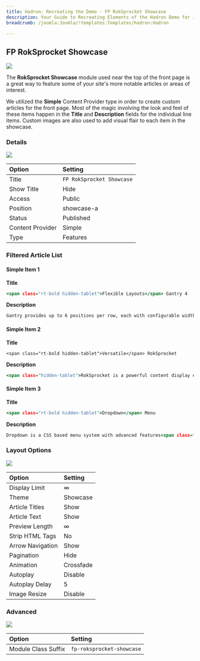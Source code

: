 ```yaml
---
title: Hadron: Recreating the Demo - FP RokSprocket Showcase
description: Your Guide to Recreating Elements of the Hadron Demo for Joomla
breadcrumb: /joomla:Joomla/!templates:Templates/hadron:Hadron

---
```


FP RokSprocket Showcase
-----

![][demo]

The **RokSprocket Showcase** module used near the top of the front page is a great way to feature some of your site's more notable articles or areas of interest.

We utilized the **Simple** Content Provider type in order to create custom articles for the front page. Most of the magic involving the look and feel of these items happen in the **Title** and **Description** fields for the individual line items. Custom images are also used to add visual flair to each item in the showcase.

### Details

![][demo2]

| Option           | Setting                   |  
| :--------------- | :------------------------ |  
| Title            | `FP RokSprocket Showcase` |  
| Show Title       | Hide                      |  
| Access           | Public                    |  
| Position         | showcase-a                |  
| Status           | Published                 |  
| Content Provider | Simple                    |  
| Type             | Features                  |  

### Filtered Article List

#### Simple Item 1

**Title**

~~~ .html
<span class="rt-bold hidden-tablet">Flexible Layouts</span> Gantry 4
~~~

**Description**

~~~ .html
Gantry provides up to 6 positions per row, each with configurable widths.<span class="hidden-tablet"> There are over 80 positions available, each collapsible to provide ultimate flexibility.</span><br />
~~~

#### Simple Item 2

**Title**

~~~
<span class="rt-bold hidden-tablet">Versatile</span> RokSprocket
~~~

**Description**

~~~ .html
<span class="hidden-tablet">RokSprocket is a powerful content display extension with an advanced administrative interface, and numerous layout modes, such as Strips and Tabs.</span><span class="visible-tablet">RokSprocket is a content display extension with numerous layouts.</span><br />
~~~

#### Simple Item 3

**Title**

~~~ .html
<span class="rt-bold hidden-tablet">Dropdown</span> Menu
~~~

**Description**

~~~ .html
Dropdown is a CSS based menu system with advanced features<span class="hidden-tablet"> such as multiple columns, inline icons, inline modules and positions, on a per menu item basis</span>.<br />
~~~

### Layout Options

![][demo3]

| Option           | Setting       |  
| :--------------- | :------------ |  
| Display Limit    | ∞             |  
| Theme            | Showcase      |  
| Article Titles   | Show          |  
| Article Text     | Show          |  
| Preview Length   | ∞             |  
| Strip HTML Tags  | No            |  
| Arrow Navigation | Show          |  
| Pagination       | Hide          |  
| Animation        | Crossfade     |  
| Autoplay         | Disable       |  
| Autoplay Delay   | 5             |  
| Image Resize     | Disable       |  

### Advanced

![][demo4]

| Option              | Setting                   |  
| :------------------ | :------------------------ |  
| Module Class Suffix | `fp-roksprocket-showcase` |  

[demo]: assets/demo_1.jpeg
[demo2]: assets/showcase_1.jpeg
[demo3]: assets/showcase_2.jpeg
[demo4]: assets/showcase_3.jpeg